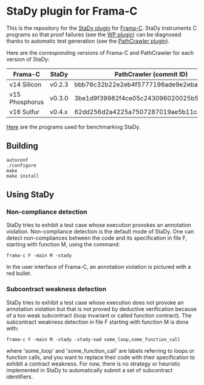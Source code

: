 
# StaDy plugin for Frama-C

This is the repository for the [StaDy plugin](http://gpetiot.github.io/stady.html) for [Frama-C](http://www.frama-c.com/).
StaDy instruments C programs so that proof failures (see the [WP plugin](http://www.frama-c.com/wp.html)) can be diagnosed thanks to automatic test generation (see the [PathCrawler plugin](http://www.frama-c.com/pathcrawler.html)).

Here are the corresponding versions of Frama-C and PathCrawler for each version of StaDy:

| Frama-C        |  StaDy   | PathCrawler (commit ID)                  |
| -------------- | -------- | ---------------------------------------- |
| v14 Silicon    |  v0.2.3  | bbb76c32b22e2eb4f5777196ade9e2eba2c2ad66 |
| v15 Phosphorus |  v0.3.0  | 3be1d9f39982f4ce05c243096020025b5c1d0aec |
| v16 Sulfur     |  v0.4.x  | 62dd256d2a4225a7507287019ae5b11ca9d02075 |

[Here](https://github.com/gpetiot/StaDy) are the programs used for benchmarking StaDy.


## Building

    autoconf
    ./configure
    make
    make install


## Using StaDy

### Non-compliance detection

StaDy tries to exhibit a test case whose execution provokes an annotation violation. Non-compliance detection is the default mode of StaDy. One can detect non-compliances between the code and its specification in file F, starting with function M, using the command:

    frama-c F -main M -stady

In the user interface of Frama-C, an annotation violation is pictured with a red bullet.

### Subcontract weakness detection

StaDy tries to exhibit a test case whose execution does not provoke an annotation violation but that is not proved by deductive verification because of a too weak subcontract (loop invariant or called function contract). The subcontract weakness detection in file F starting with function M is done with:

    frama-c F -main M -stady -stady-swd some_loop,some_function_call

where 'some_loop' and 'some_function_call' are labels referring to loops or
function calls, and you want to replace their code with their specification to
exhibit a contract weakness.
For now, there is no strategy or heuristic implemented in StaDy to automatically submit a set of subcontract identifiers.
